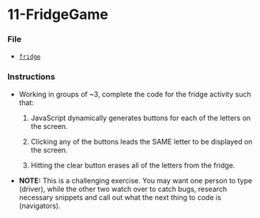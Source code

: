 # 11-FridgeGame

### File

- [`fridge`](Unsolved/fridge.html)

### Instructions

- Working in groups of ~3, complete the code for the fridge activity such that:

  1. JavaScript dynamically generates buttons for each of the letters on the screen.

  2. Clicking any of the buttons leads the SAME letter to be displayed on the screen.

  3. Hitting the clear button erases all of the letters from the fridge.

- **NOTE:** This is a challenging exercise. You may want one person to type (driver), while the other two watch over to catch bugs, research necessary snippets and call out what the next thing to code is (navigators).
